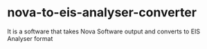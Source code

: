 # nova-to-eis-analyser-converter
It is a software that takes Nova Software output and converts to EIS Analyser format
